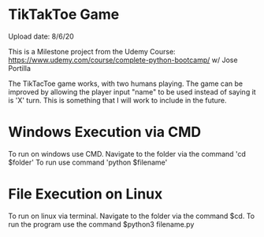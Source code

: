 # TikTakToe Game 

Upload date: 8/6/20

This is a Milestone project from the Udemy Course: https://www.udemy.com/course/complete-python-bootcamp/ w/ Jose Portilla

The TikTacToe game works, with two humans playing. The game can be improved by allowing the player input "name" to be used instead of saying it is 'X' turn. This is something that I will work to include in the future. 

# Windows Execution via CMD
To run on windows use CMD. 
Navigate to the folder via the command 'cd $folder' 
To run use command 'python $filename'

# File Execution on Linux
To run on linux via terminal. 
Navigate to the folder via the command $cd. 
To run the program use the command $python3 filename.py
